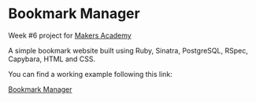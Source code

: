 Bookmark Manager
================

Week #6 project for [Makers Academy](http://www.makersacademy.com)

A simple bookmark website built using Ruby, Sinatra, PostgreSQL, RSpec, Capybara, HTML and CSS.

You can find a working example following this link:

[Bookmark Manager](http://boiling-thicket-1942.herokuapp.com/)
